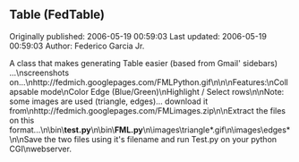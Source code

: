 ## Table (FedTable)

Originally published: 2006-05-19 00:59:03
Last updated: 2006-05-19 00:59:03
Author: Federico Garcia Jr.

A class that makes generating Table easier (based from Gmail' sidebars) ...\nscreenshots on...\nhttp://fedmich.googlepages.com/FMLPython.gif\n\n\nFeatures:\nCollapsable mode\nColor Edge (Blue/Green)\nHighlight / Select rows\n\nNote: some images are used (triangle, edges)... download it from\nhttp://fedmich.googlepages.com/FMLimages.zip\n\nExtract the files on this format...\n\\bin\\<b>test.py</b>\n\\bin\\<b>FML.py</b>\n\\images\\triangle*.gif\n\\images\\edges*\n\nSave the two files using it's filename and run Test.py on your python CGI\nwebserver.